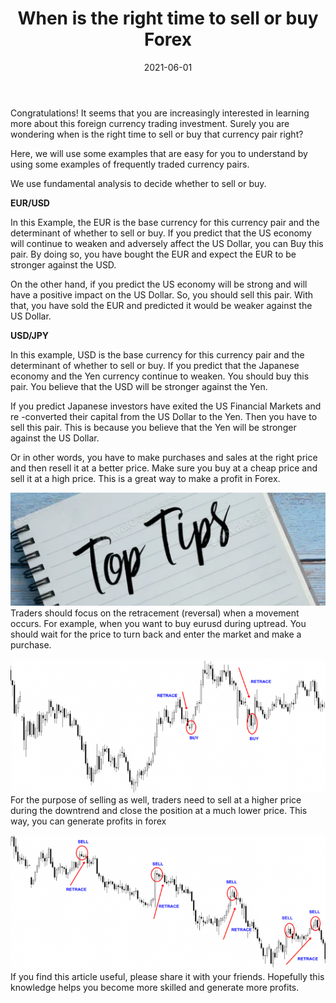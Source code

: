 ﻿---
title: When is the right time to sell or buy Forex
date: 2021-06-01
description: I am a description of a great article
img: /images/article/When-is-the-right-time-to-sell-or-buy-Forex.png
alt: When is the right time to sell or buy Forex
tags: 
  - Hashtag 1
  - Hashtag 2
  - Hashtag 3
  - Hashtag 4
  - Hashtag 5
  - Hashtag 6
---

Congratulations! It seems that you are increasingly interested in learning more about this foreign currency trading investment. Surely you are wondering when is the right time to sell or buy that currency pair right?

Here, we will use some examples that are easy for you to understand by using some examples of frequently traded currency pairs.

We use fundamental analysis to decide whether to sell or buy.  

**EUR/USD**

In this Example, the EUR is the base currency for this currency pair and the determinant of whether to sell or buy. If you predict that the US economy will continue to weaken and adversely affect the US Dollar, you can Buy this pair. By doing so, you have bought the EUR and expect the EUR to be stronger against the USD.

On the other hand, if you predict the US economy will be strong and will have a positive impact on the US Dollar. So, you should sell this pair. With that, you have sold the EUR and predicted it would be weaker against the US Dollar.

**USD/JPY**

In this example, USD is the base currency for this currency pair and the determinant of whether to sell or buy. If you predict that the Japanese economy and the Yen currency continue to weaken. You should buy this pair. You believe that the USD will be stronger against the Yen.

If you predict Japanese investors have exited the US Financial Markets and re -converted their capital from the US Dollar to the Yen. Then you have to sell this pair. This is because you believe that the Yen will be stronger against the US Dollar.

Or in other words, you have to make purchases and sales at the right price and then resell it at a better price. Make sure you buy at a cheap price and sell it at a high price. This is a great way to make a profit in Forex.

![](/images/article/When-is-the-right-time-to-sell-or-buy-Forex/1.png)
Traders should focus on the retracement (reversal) when a movement occurs. For example, when you want to buy eurusd during uptread. You should wait for the price to turn back and enter the market and make a purchase.

![](/images/article/When-is-the-right-time-to-sell-or-buy-Forex/2.png)
For the purpose of selling as well, traders need to sell at a higher price during the downtrend and close the position at a much lower price. This way, you can generate profits in forex

![](/images/article/When-is-the-right-time-to-sell-or-buy-Forex/3.png)
If you find this article useful, please share it with your friends. Hopefully this knowledge helps you become more skilled and generate more profits.